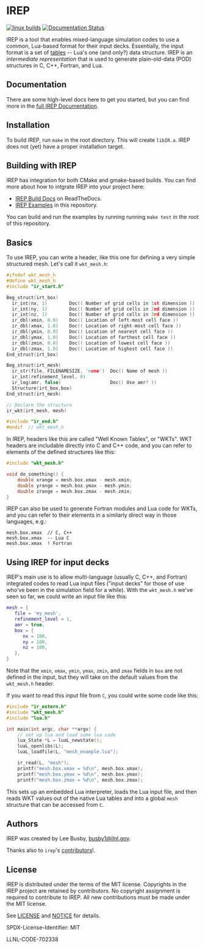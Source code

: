 # IREP

[![linux builds](https://github.com/LLNL/irep/actions/workflows/linux_build_tests.yaml/badge.svg)](https://github.com/LLNL/irep/actions/workflows/linux_build_tests.yaml)
[![Documentation Status](https://readthedocs.org/projects/irep/badge/?version=latest)](https://irep.readthedocs.io/en/latest/?badge=latest)

IREP is a tool that enables mixed-language simulation codes to use a
common, Lua-based format for their input decks. Essentially, the input
format is a set of [tables](https://www.lua.org/pil/2.5.html) -- Lua's
one (and only?) data structure. IREP is an *intermediate representation*
that is used to generate plain-old-data (POD) structures in C, C++,
Fortran, and Lua.

## Documentation

There are some high-level docs here to get you started, but you can find
more in the [full IREP Documentation](https://irep.readthedocs.io/).

## Installation

To build IREP, run `make` in the root directory. This will create
`libIR.a`.  IREP does not (yet) have a proper installation target.

## Building with IREP

IREP has integration for both CMake and gmake-based builds. You can find
more about how to intgrate IREP into your project here:

* [IREP Build Docs](https://irep.readthedocs.io/en/latest/build.html) on ReadTheDocs.
* [IREP Examples](https://github.com/LLNL/irep/tree/master/examples) in this repository.

You can build and run the examples by running running `make test` in the
root of this repository.

## Basics

To use IREP, you can write a header, like this one for defining a
very simple structured mesh. Let's call it `wkt_mesh.h`:

```c
#ifndef wkt_mesh_h
#define wkt_mesh_h
#include "ir_start.h"

Beg_struct(irt_box)
  ir_int(nx, 1)        Doc(( Number of grid cells in 1st dimension ))
  ir_int(ny, 1)        Doc(( Number of grid cells in 2nd dimension ))
  ir_int(nz, 1)        Doc(( Number of grid cells in 3rd dimension ))
  ir_dbl(xmin, 0.0)    Doc(( Location of left-most cell face ))
  ir_dbl(xmax, 1.0)    Doc(( Location of right-most cell face ))
  ir_dbl(ymin, 0.0)    Doc(( Location of nearest cell face ))
  ir_dbl(ymax, 1.0)    Doc(( Location of farthest cell face ))
  ir_dbl(zmin, 0.0)    Doc(( Location of lowest cell face ))
  ir_dbl(zmax, 1.0)    Doc(( Location of highest cell face ))
End_struct(irt_box)

Beg_struct(irt_mesh)
  ir_str(file, FILENAMESIZE, 'none')  Doc(( Name of mesh ))
  ir_int(refinement_level, 0)
  ir_log(amr, false)                  Doc(( Use amr? ))
  Structure(irt_box,box)
End_struct(irt_mesh)

// Declare the structure
ir_wkt(irt_mesh, mesh)

#include "ir_end.h"
#endif  // wkt_mesh_h
```

In IREP, headers like this are called "Well Known Tables", or "WKTs". WKT
headers are includable directly into C and C++ code, and you can refer to
elements of the defined structures like this:

```c
#include "wkt_mesh.h"

void do_something() {
    double xrange = mesh.box.xmax - mesh.xmin;
    double yrange = mesh.box.ymax - mesh.ymin;
    double zrange = mesh.box.zmax - mesh.zmin;
}
```

IREP can also be used to generate Fortran modules and Lua code for WKTs,
and you can refer to their elements in a similarly direct way in those
languages, e.g.:

```
mesh.box.xmax  // C, C++
mesh.box.xmax  -- Lua C
mesh.box.xmax  ! Fortran
```

## Using IREP for input decks

IREP's main use is to allow multi-language (usually C, C++, and Fortran)
integrated codes to read Lua input files ("input decks" for those of use
who've been in the simulation field for a while). With the `wkt_mesh.h`
we've seen so far, we could write an input file like this:

```lua
mesh = {
   file = 'my_mesh',
   refinement_level = 1,
   amr = true,
   box = {
      nx = 100,
      ny = 100,
      nz = 100,
   },
}
```

Note that the `xmin`, `xmax`, `ymin`, `ymax`, `zmin`, and `zmax` fields
in `box` are not defined in the input, but they will take on the default
values from the `wkt_mesh.h` header.

If you want to read this input file from `C`, you could write some code
like this:

```c
#include "ir_extern.h"
#include "wkt_mesh.h"
#include "lua.h"

int main(int argc, char **argv) {
    // set up lua and load some lua code
    lua_State *L = luaL_newstate();
    luaL_openlibs(L);
    luaL_loadfile(L, "mesh_example.lua");

    ir_read(L, "mesh");
    printf("mesh.box.xmax = %d\n", mesh.box.xmax);
    printf("mesh.box.ymax = %d\n", mesh.box.ymax);
    printf("mesh.box.zmax = %d\n", mesh.box.zmax);
```

This sets up an embedded Lua interpreter, loads the Lua input file, and
then reads WKT values out of the native Lua tables and into a global
`mesh` structure that can be accessed from `C`.

## Authors

IREP was created by Lee Busby, busby1@llnl.gov.

Thanks also to `irep`'s
[contributors](https://github.com/LLNL/irep/graphs/contributors)!.

## License

IREP is distributed under the terms of the MIT license. Copyrights in the
IREP project are retained by contributors. No copyright assignment is
required to contribute to IREP. All new contributions must be made under
the MIT license.

See [LICENSE](https://github.com/LLNL/irep/blob/master/LICENSE) and
[NOTICE](https://github.com/LLNL/irep/blob/master/NOTICE) for details.

SPDX-License-Identifier: MIT

LLNL-CODE-702338
